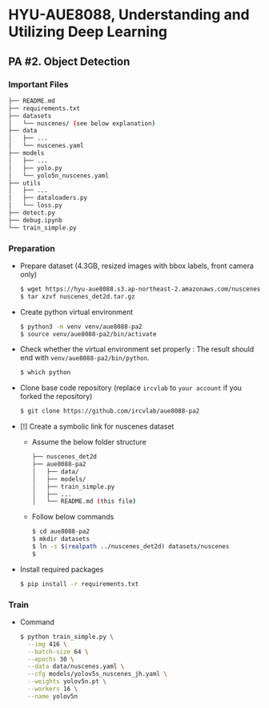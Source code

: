 # HYU-AUE8088, Understanding and Utilizing Deep Learning

## PA #2. Object Detection

### Important Files

```bash
├── README.md
├── requirements.txt
├── datasets
│   └── nuscenes/ (see below explanation)
├── data
│   ├── ...
│   └── nuscenes.yaml
├── models
│   ├── ...
│   ├── yolo.py
│   └── yolo5n_nuscenes.yaml
├── utils
│   ├── ...
│   ├── dataloaders.py
│   └── loss.py
├── detect.py
├── debug.ipynb
└── train_simple.py
```

### Preparation
- Prepare dataset (4.3GB, resized images with bbox labels, front camera only)
  ```bash
  $ wget https://hyu-aue8088.s3.ap-northeast-2.amazonaws.com/nuscenes_det2d.tar.gz
  $ tar xzvf nuscenes_det2d.tar.gz
  ```

- Create python virtual environment
  ```bash
  $ python3 -m venv venv/aue8088-pa2
  $ source venv/aue8088-pa2/bin/activate
  ```

- Check whether the virtual environment set properly
: The result should end with `venv/aue8088-pa2/bin/python`.

  ```bash
  $ which python
  ```

- Clone base code repository (replace `ircvlab` to `your account` if you forked the repository)
  ```bash
  $ git clone https://github.com/ircvlab/aue8088-pa2
  ```

- [!] Create a symbolic link for nuscenes dataset
    - Assume the below folder structure

      ```bash
      ├── nuscenes_det2d
      ├── aue8088-pa2
      │   ├── data/
      │   ├── models/
      │   ├── train_simple.py
      │   ├── ...
      │   └── README.md (this file)
      ```

    - Follow below commands
      ```bash
      $ cd aue8088-pa2
      $ mkdir datasets
      $ ln -s $(realpath ../nuscenes_det2d) datasets/nuscenes
      $
      ```

- Install required packages
  ```bash
  $ pip install -r requirements.txt
  ```

### Train
- Command
  ```bash
  $ python train_simple.py \
    --img 416 \
    --batch-size 64 \
    --epochs 30 \
    --data data/nuscenes.yaml \
    --cfg models/yolov5s_nuscenes_jh.yaml \
    --weights yolov5n.pt \
    --workers 16 \
    --name yolov5n
  ```